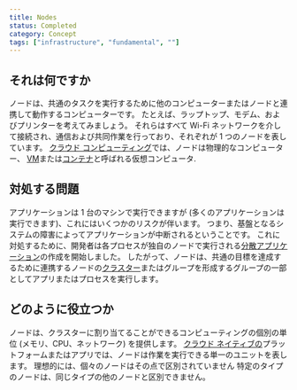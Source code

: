 ```yaml
---
title: Nodes
status: Completed
category: Concept
tags: ["infrastructure", "fundamental", ""]
---
```


## それは何ですか

ノードは、共通のタスクを実行するために他のコンピューターまたはノードと連携して動作するコンピューターです。
たとえば、ラップトップ、モデム、およびプリンターを考えてみましょう。
それらはすべて Wi-Fi ネットワークを介して接続され、通信および共同作業を行っており、それぞれが 1 つのノードを表しています。
[クラウド コンピューティング](/cloud-computing/)では、ノードは物理的なコンピューター、
[VM](/virtual-machine/)または[コンテナ](/container/)と呼ばれる仮想コンピュータ.

## 対処する問題

アプリケーションは 1 台のマシンで実行できますが (多くのアプリケーションは実行できます)、これにはいくつかのリスクが伴います。
つまり、基盤となるシステムの障害によってアプリケーションが中断されるということです。
これに対処するために、開発者は各プロセスが独自のノードで実行される[分散アプリケーション](/distributed-apps/)の作成を開始しました。
したがって、ノードは、共通の目標を達成するために連携するノードの[クラスター](/cluster/)またはグループを形成するグループの一部としてアプリまたはプロセスを実行します。

## どのように役立つか

ノードは、クラスターに割り当てることができるコンピューティングの個別の単位 (メモリ、CPU、ネットワーク) を提供します。
[クラウド ネイティブの](/cloud-native-tech/)プラットフォームまたはアプリでは、ノードは作業を実行できる単一のユニットを表します。
理想的には、個々のノードはその点で区別されていません
特定のタイプのノードは、同じタイプの他のノードと区別できません。

